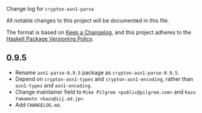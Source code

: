 Change log for `crypton-asn1-parse`

All notable changes to this project will be documented in this file.

The format is based on [Keep a Changelog](https://keepachangelog.com/en/1.0.0/),
and this project adheres to the
[Haskell Package Versioning Policy](https://pvp.haskell.org/).

## 0.9.5

* Rename `asn1-parse-0.9.5` package as `crypton-asn1-parse-0.9.5`.
* Depend on `crypton-asn1-types` and `crypton-asn1-encoding`, rather than
  `asn1-types` and `asn1-encoding`.
* Change maintainer field to `Mike Pilgrem <public@pilgrem.com>` and
  `Kazu Yamamoto <kazu@iij.ad.jp>`.
* Add `CHANGELOG.md`.
